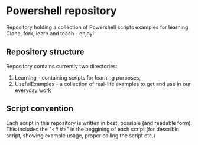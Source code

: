 # Powershell repository
Repository holding a collection of Powershell scripts examples for learning. Clone, fork, learn and teach - enjoy!

## Repository structure

Repository contains currently two directories:
1. Learning - containing scripts for learning purposes,
2. UsefulExamples - a collection of real-life examples to get and use in our everyday work

## Script convention

Each script in this repository is written in best, possible (and readable form). This includes the "<# #>" in the beggining of each script (for describin script, showing example usage, proper calling the script etc.)
